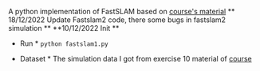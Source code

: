 A python implementation of FastSLAM based on [course's material](http://ais.informatik.uni-freiburg.de/teaching/ss19/robotics/)
** 18/12/2022 Update Fastslam2 code, there some bugs in fastslam2 simulation **
**10/12/2022 Init **
* Run *
```python fastslam1.py```

* Dataset *
The simulation data I got from exercise 10 material of [course](http://ais.informatik.uni-freiburg.de/teaching/ss19/robotics/)
